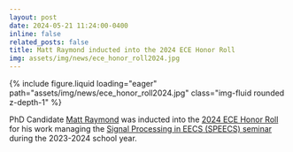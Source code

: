 ```yaml
---
layout: post
date: 2024-05-21 11:24:00-0400
inline: false
related_posts: false
title: Matt Raymond inducted into the 2024 ECE Honor Roll
img: assets/img/news/ece_honor_roll2024.jpg
---
```


<div class="row mt-4 justify-content-center">
    <div class="col-sm-12 col-md-6">
        {% include figure.liquid loading="eager" path="assets/img/news/ece_honor_roll2024.jpg" class="img-fluid rounded z-depth-1" %}
    </div>
</div>

PhD Candidate [Matt Raymond](/people/mattrmd) was inducted into the [2024 ECE Honor Roll](https://ece.engin.umich.edu/stories/four-students-inducted-into-the-2023-2024-excellence-in-ece-honor-roll) for his work managing the [Signal Processing in EECS (SPEECS) seminar](https://public.websites.umich.edu/~speecsseminar/) during the 2023-2024 school year.